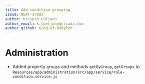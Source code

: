 ```yaml
---
title: Add condition grouping
issue: NEXT-17093
author: Krispin Lütjann
author_email: k.luetjann@cicada.com 
author_github: King-of-Babylon
---
```

# Administration
* Added property `groups` and methods `getByGroup`, `getGroups` to `Resources/app/administration/src/app/service/rule-condition.service.js`
